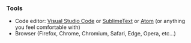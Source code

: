### Tools

- Code editor: [Visual Studio Code](https://code.visualstudio.com/) or [SublimeText](https://www.sublimetext.com/ ) or [Atom](https://atom.io/ ) (or anything you feel comfortable with)
- Browser (Firefox, Chrome, Chromium, Safari, Edge, Opera, etc...)
